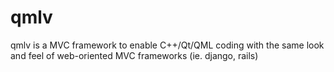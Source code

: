# qmlv

qmlv is a MVC framework to enable C++/Qt/QML coding with the same look and feel of web-oriented MVC frameworks (ie. django, rails)
